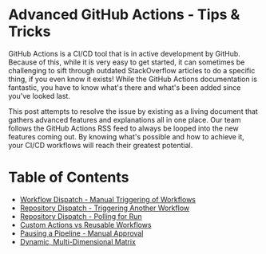 # Advanced GitHub Actions - Tips & Tricks

GitHub Actions is a CI/CD tool that is in active development by GitHub.  Because of this, while it is very easy to get started, it can sometimes be challenging to sift through outdated StackOverflow articles to do a specific thing, if you even know it exists!  While the GitHub Actions documentation is fantastic, you have to know what's there and what's been added since you've looked last.

This post attempts to resolve the issue by existing as a living document that gathers advanced features and explanations all in one place.  Our team follows the GitHub Actions RSS feed to always be looped into the new features coming out.  By knowing what's possible and how to achieve it, your CI/CD workflows will reach their greatest potential.

# Table of Contents
- [Workflow Dispatch - Manual Triggering of Workflows](./topics/workflow-dispatch.md)
- [Repository Dispatch - Triggering Another Workflow](./topics/repository-dispatch-1.md)
- [Repository Dispatch - Polling for Run](./topics/repository-dispatch-2.md)
- [Custom Actions vs Reusable Workflows](./topics/custom-actions.md)
- [Pausing a Pipeline - Manual Approval](./topics/approval.md)
- [Dynamic, Multi-Dimensional Matrix](./topics/matrix.md)